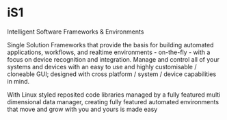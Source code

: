 # iS1
Intelligent Software Frameworks &amp; Environments

Single Solution Frameworks that provide the basis for building automated applications, workflows, and realtime environments - on-the-fly - with a focus on device recognition and integration. Manage and control all of your systems and devices with an easy to use and highly customisable / cloneable GUI; designed with cross platform / system / device capabilities in mind.

With Linux styled reposited code libraries managed by a fully featured multi dimensional data manager, creating fully featured automated environments that move and grow with you and yours is made easy
